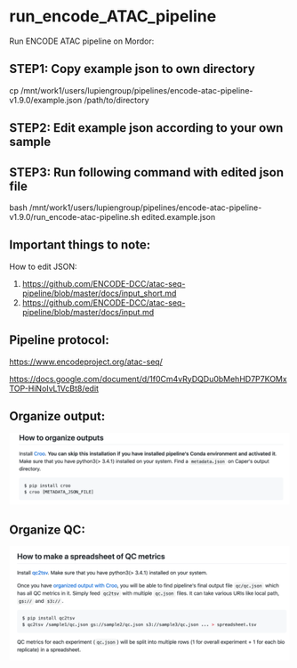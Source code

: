 # run_encode_ATAC_pipeline


Run ENCODE ATAC pipeline on Mordor:

## STEP1: Copy example json to own directory
cp /mnt/work1/users/lupiengroup/pipelines/encode-atac-pipeline-v1.9.0/example.json /path/to/directory


## STEP2: Edit example json according to your own sample

## STEP3: Run following command with edited json file
bash /mnt/work1/users/lupiengroup/pipelines/encode-atac-pipeline-v1.9.0/run_encode-atac-pipeline.sh edited.example.json
 

## Important things to note:
How to edit JSON:
1. https://github.com/ENCODE-DCC/atac-seq-pipeline/blob/master/docs/input_short.md
2. https://github.com/ENCODE-DCC/atac-seq-pipeline/blob/master/docs/input.md

## Pipeline protocol:
https://www.encodeproject.org/atac-seq/


https://docs.google.com/document/d/1f0Cm4vRyDQDu0bMehHD7P7KOMxTOP-HiNoIvL1VcBt8/edit

## Organize output:

![croo](https://github.com/LupienLab/run_encode_ATAC_pipeline/blob/main/croo.png)

## Organize QC:
![qc](https://github.com/LupienLab/run_encode_ATAC_pipeline/blob/main/qc.png)
